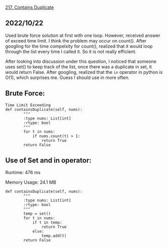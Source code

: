 [217. Contains Duplicate](https://leetcode.com/problems/contains-duplicate/)
## 2022/10/22
Used brute force solution at first with one loop. However, received answer of exceed time limit. I think the problem may occur on count(). After googling for the time
compelxity for count(), realized that it would loop through the list every time I called it. So it is not really efficient. 

After looking into discussion under this question, I noticed that someone uses set() to keep track of the list, once there was a duplicate in set, it would return False. 
After googling, realized that the ```in``` operator in python is O(1), which surprises me. Guess I should use in more often. 

**Brute Force:**
---
```
Time Limit Exceeding
def containsDuplicate(self, nums):
        """
        :type nums: List[int]
        :rtype: bool
        """
        for t in nums:
            if nums.count(t) > 1:
                return True
        return False
```

**Use of Set and in operator:**
---

Runtime: 476 ms

Memory Usage: 24.1 MB

```
def containsDuplicate(self, nums):
        """
        :type nums: List[int]
        :rtype: bool
        """
        temp = set()
        for t in nums:
            if t in temp:
                return True
            else:
                temp.add(t)
        return False
```
